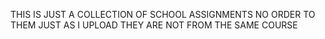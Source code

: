 THIS IS JUST A COLLECTION OF SCHOOL ASSIGNMENTS
NO ORDER TO THEM JUST AS I UPLOAD
THEY ARE NOT FROM THE SAME COURSE
